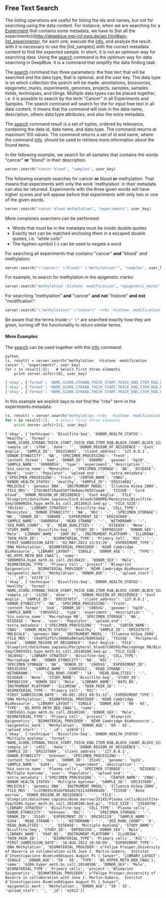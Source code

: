 ## Free Text Search

The listing operations are useful for listing the ids and names, but not for searching using the data content.
For instance, when we are searching for a [Experiment](../02-data-types/02-01-experiments.md) that contains some metadata, we have to [list all the experiments]((http://deepblue.mpi-inf.mpg.de/api.html#api-list_experiments), for each one, execute the [info](http://deepblue.mpi-inf.mpg.de/api.html#api-info), and analyze the result.
with it is necessary to use the [list_samples] with the correct metadata content to find the expected sample.
In short, it is not an optimum way for searching data.
Using the [search](http://deepblue.mpi-inf.mpg.de/api.html#api-search) command is the optimum way for data searching in DeepBlue.
It is a command that simplify the data finding task.

The [search](http://deepblue.mpi-inf.mpg.de/api.html#api-search) command has three parameters: the free text that will be searched and the data type, that is optional, and the user key. The data type is on which collection the search will be made: annotations, biosources, epigenetic_marks, experiments, genomes, projects, samples, samples fields, techniques, and tilings. Multiple data types can be placed together, i.e. it is possible to search by the term "Cancer" in all Experiments and Samples.
The search command will search for the for input free text in all data content. It means that the command will look in the data name, description, others data type attributes, and also the extra metadata.

The [search](http://deepblue.mpi-inf.mpg.de/api.html#api-search) command result is a set of tuples, ordered by relevance, containing the data id, data name, and data type. The command returns at maximum 100 values. The command returns a set of id and name, where the command [info](http://deepblue.mpi-inf.mpg.de/api.html#api-info). should be used to retrieve more information about the found items.

In the following example, we search for all samples that contains the words "cancer" **or** "blood" in their description.
```python
server.search("cancer blood", "samples", user_key)
```

The following example searches for cancer **or** blood **or** methylation. That means that experiments with only the work 'methylation' in their metadata can also be returned. Experiments with the three given words will have higher scores and will appear before that experiments with only two or one of the given words.
```python
server.search("cancer blood methylation", "experiments", user_key)
```

More complexes searchers can be performed:
 * Words that must be in the metadata must be inside double quotes
 * Exactly text can be matched enclosing them in a escaped double quotes, i.e. *"white cells"*
 * The hyphen symbol (*-*) can be used to negate a word


For searching all experiments that contains "cancer" **and** "blood" *and* methylation:
```python
server.search("\"cancer\" \"blood\" \"methylation\"", "samples", user_key)
```

For example, to search for methylation in the epigenetic marks:
```python
server.search("methylation -histone -modification", "epigenetic_marks", user_key)
```

For searching "methylation" **and** "cancer" **and** **not** "histone" **and** **not** "modification":
```python
server.search("\"methylation\" \"cancer\" -rrbs -histone -modification ", "experiments", user_key)
```

Be aware that the terms inside  ```\" \"``` are searched exactly how they are given, turning off the functionality to return similar terms.


#### More Examples
The [search](http://deepblue.mpi-inf.mpg.de/api.html#api-search) can be used together with the [info](http://deepblue.mpi-inf.mpg.de/api.html#api-info) command:

```
python
(s, result) = server.search("methylation  -histone -modification cancer ", "experiments", user_key)
for r in result[:3]:   # Select first three elements
	print server.info(r[0], user_key)
```

```python
['okay', {'format': 'NAME,SCORE,STRAND,THICK_START,THICK_END,ITEM_RGB,BLOCK_COUNT,BLOCK_SIZES', 'sex': 'F', 'done': '', 'sample_id': 's334', 'karyotype': 'cancer', 'client_address': '127.0.0.1', 'technique': 'RRBS', 'content_format': 'bed', 'genome': 'hg19', 'type': 'experiment', 'description': 'neuroblastoma cell line, treatment: differentiated with retinoic acid, (Biedler, et al. Morphology and Growth, Tumorigenicity, and Cytogenetics of Human Neuroblastoma Cells in Continuous Culture. Cancer Research 33, 2643-2652, November 1973.)', 'bio_source_name': 'SK-N-SH_RA', 'user': 'Populator', 'upload_end': '', 'tier': '3', 'extra_metadata': {'dataVersion': 'ENCODE Jan 2011 Freeze', 'tableName': 'wgEncodeHaibMethylRrbsSknshraUwSitesRep2', 'subId': '2348', 'dccAccession': 'wgEncodeEH001370', 'dateSubmitted': '2010-09-22', 'obtainedBy': 'UW', 'size': '16M', 'grant': 'Myers', 'cell': 'SK-N-SH_RA', 'dataType': 'MethylRrbs', 'replicate': '2', 'treatment': 'None', 'dateUnrestricted': '2011-06-22', 'type': 'bed', 'composite': 'wgEncodeHaibMethylRrbs', 'labExpId': 'SL1628', 'lab': 'HudsonAlpha', 'geoSampleAccession': 'GSM683919', 'md5sum': '57dcc625654c5e8c32a68836f94ee712', 'project': 'wgEncode', 'epigenetic_mark': 'MethylRrbs', 'view': 'Sites'}, 'lineage': 'ectoderm', 'name': 'wgEncodeHaibMethylRrbsSknshraUwSitesRep2', 'project': 'ENCODE', 'epigenetic_mark': 'Methylation', 'upload_start': '', '_id': 'e57', 'organism': 'human'}]
['okay', {'format': 'NAME,SCORE,STRAND,THICK_START,THICK_END,ITEM_RGB,BLOCK_COUNT,BLOCK_SIZES', 'sex': 'F', 'done': '', 'sample_id': 's334', 'karyotype': 'cancer', 'client_address': '127.0.0.1', 'technique': 'RRBS', 'content_format': 'bed', 'genome': 'hg19', 'type': 'experiment', 'description': 'neuroblastoma cell line, treatment: differentiated with retinoic acid, (Biedler, et al. Morphology and Growth, Tumorigenicity, and Cytogenetics of Human Neuroblastoma Cells in Continuous Culture. Cancer Research 33, 2643-2652, November 1973.)', 'bio_source_name': 'SK-N-SH_RA', 'user': 'Populator', 'upload_end': '', 'tier': '3', 'extra_metadata': {'dataVersion': 'ENCODE Jan 2011 Freeze', 'tableName': 'wgEncodeHaibMethylRrbsSknshraUwSitesRep1', 'subId': '2348', 'dccAccession': 'wgEncodeEH001370', 'dateSubmitted': '2010-09-22', 'obtainedBy': 'UW', 'size': '16M', 'grant': 'Myers', 'cell': 'SK-N-SH_RA', 'dataType': 'MethylRrbs', 'replicate': '1', 'treatment': 'None', 'dateUnrestricted': '2011-06-22', 'type': 'bed', 'composite': 'wgEncodeHaibMethylRrbs', 'labExpId': 'SL863', 'lab': 'HudsonAlpha', 'geoSampleAccession': 'GSM683800', 'md5sum': '1f7cb546e11aef908e90084d8bd8aa51', 'project': 'wgEncode', 'epigenetic_mark': 'MethylRrbs', 'view': 'Sites'}, 'lineage': 'ectoderm', 'name': 'wgEncodeHaibMethylRrbsSknshraUwSitesRep1', 'project': 'ENCODE', 'epigenetic_mark': 'Methylation', 'upload_start': '', '_id': 'e47', 'organism': 'human'}]
['okay', {'format': 'NAME,SCORE,STRAND,THICK_START,THICK_END,ITEM_RGB,BLOCK_COUNT,BLOCK_SIZES', 'sex': 'M', 'done': '', 'sample_id': 's269', 'karyotype': 'cancer', 'client_address': '127.0.0.1', 'technique': 'RRBS', 'content_format': 'bed', 'genome': 'hg19', 'type': 'experiment', 'description': 'prostate adenocarcinoma, "LNCaP clone FGC was isolated in 1977 by J.S. Horoszewicz, et al., from a needle aspiration biopsy of the left supraclavicular lymph node of a 50-year-old caucasian male (blood type B+) with confirmed diagnosis of metastatic prostate carcinoma." - ATCC. (Horoszewicz et al. LNCaP Model of Human Prostatic Carcinoma. Cancer Research 43, 1809-1818, April 1983.)', 'bio_source_name': 'LNCaP', 'user': 'Populator', 'upload_end': '', 'tier': '3', 'extra_metadata': {'dataVersion': 'ENCODE Jan 2011 Freeze', 'tableName': 'wgEncodeHaibMethylRrbsLncapDukeSitesRep1', 'subId': '3159', 'dccAccession': 'wgEncodeEH001406', 'dateSubmitted': '2011-01-06', 'obtainedBy': 'Duke', 'size': '14M', 'grant': 'Myers', 'cell': 'LNCaP', 'dataType': 'MethylRrbs', 'replicate': '1', 'treatment': 'None', 'dateUnrestricted': '2011-10-06', 'type': 'bed', 'composite': 'wgEncodeHaibMethylRrbs', 'labExpId': 'SL787', 'lab': 'HudsonAlpha', 'geoSampleAccession': 'GSM683862', 'md5sum': '9e713c244a69462ff2bd50b88ce0ff19', 'project': 'wgEncode', 'epigenetic_mark': 'MethylRrbs', 'view': 'Sites'}, 'lineage': 'endoderm', 'name': 'wgEncodeHaibMethylRrbsLncapDukeSitesRep1', 'project': 'ENCODE', 'epigenetic_mark': 'Methylation', 'upload_start': '', '_id': 'e38', 'organism': 'human'}]
```

In this example we explicit says to not find the "rrbs" term in the experiments metadata:
```python
(s, result) = server.search("methylation -rrbs  -histone -modification cancer ", "experiments", user_key)
for r in result[:3]:   # Select first three elements
	print server.info(r[0], user_key)
```

```
['okay', {'technique': 'Bisulfite-Seq', 'DONOR_HEALTH_STATUS': 'Healthy', 'format': 'NAME,SCORE,STRAND,THICK_START,THICK_END,ITEM_RGB,BLOCK_COUNT,BLOCK_SIZES', 'sample_id': 's784', 'done': '', 'DONOR_REGION_OF_RESIDENCE': 'East Anglia', 'SAMPLE_ID': 'ERS214682', 'client_address': '127.0.0.1', 'DONOR_ETHNICITY': 'NA', 'SPECIMEN_PROCESSING': 'fresh', 'content_format': 'bed', 'DONOR_ID': 'S000RD', 'genome': 'hg19', 'SAMPLE_NAME': 'S000RD54', 'type': 'experiment', 'description': '', 'bio_source_name': 'Monocytes', 'SPECIMEN_STORAGE': 'NA', 'DISEASE': 'None', 'user': 'Populator', 'upload_end': '', 'extra_metadata': {'SPECIMEN_PROCESSING': 'fresh', 'CENTER_NAME': 'CNAG', 'DONOR_HEALTH_STATUS': 'Healthy', 'SAMPLE_ID': 'ERS214682', 'MOLECULE': 'genomic DNA', 'INSTRUMENT_MODEL': 'Illumina HiSeq 2000', 'FILE_MD5': '27dc984729aad107f8ebeec56557aaa6', 'TISSUE': 'Cord blood', 'DONOR_REGION_OF_RESIDENCE': 'East Anglia', 'FILE': 'blueprint/data/homo_sapiens/Cord_blood/S000RD/Monocytes/Bisulfite-Seq/S000RD54.hypo_meth.bs_call.20130415.bed.gz', 'FILE_SIZE': '7013143', 'LIBRARY_STRATEGY': 'Bisulfite-Seq', 'CELL_TYPE': 'Monocytes', 'DONOR_ETHNICITY': 'NA', 'NSC': '-', 'SPECIMEN_STORAGE': 'NA', 'DONOR_ID': 'S000RD', 'EXPERIMENT_ID': 'ERX242609', 'SAMPLE_NAME': 'S000RD54', 'READ_STRAND': '-', 'WITHDRAWN': '-', 'SEQ_RUNS_COUNT': '8', 'READ_QUALITIES': '-', 'DISEASE': 'None', 'STUDY_NAME': 'Bisulfite-Seq', 'STUDY_ID': 'ERP002159', 'DONOR_SEX': 'Male', 'LIBRARY_NAME': '108F_BS', 'INSTRUMENT_PLATFORM': 'ILLUMINA', 'TWIN_PAIR_ID': '-', 'BIOMATERIAL_TYPE': 'Primary Cell', 'RSC': '-', 'FIRST_SUBMISSION_DATE': '02-MAY-2013 13:53:39', 'EXPERIMENT_TYPE': 'DNA Methylation', 'BIOMATERIAL_PROVIDER': 'NIHR Cambridge BioResource', 'LIBRARY_LAYOUT': 'SINGLE', 'DONOR_AGE': '-', 'TYPE': 'BS_HYPO_METH_BED_CNAG'}, 'name': 'S000RD54.hypo_meth.bs_call.20130415', 'DONOR_SEX': 'Male', 'BIOMATERIAL_TYPE': 'Primary Cell', 'project': 'Blueprint Epigenetics', 'BIOMATERIAL_PROVIDER': 'NIHR Cambridge BioResource', 'epigenetic_mark': 'Methylation', 'DONOR_AGE': '-', 'upload_start': '', '_id': 'e2119'}]
['okay', {'technique': 'Bisulfite-Seq', 'DONOR_HEALTH_STATUS': 'Healthy', 'format': 'NAME,SCORE,STRAND,THICK_START,THICK_END,ITEM_RGB,BLOCK_COUNT,BLOCK_SIZES', 'sample_id': 's1250', 'done': '', 'DONOR_REGION_OF_RESIDENCE': 'East Anglia', 'SAMPLE_ID': 'ERS337073', 'client_address': '127.0.0.1', 'DONOR_ETHNICITY': 'NA', 'SPECIMEN_PROCESSING': 'fresh', 'content_format': 'bed', 'DONOR_ID': 'C005VG', 'genome': 'hg19', 'SAMPLE_NAME': 'C005VG51', 'type': 'experiment', 'description': '', 'bio_source_name': 'Macrophage M0', 'SPECIMEN_STORAGE': 'NA', 'DISEASE': 'None', 'user': 'Populator', 'upload_end': '', 'extra_metadata': {'SPECIMEN_PROCESSING': 'fresh', 'CENTER_NAME': 'CNAG', 'DONOR_HEALTH_STATUS': 'Healthy', 'SAMPLE_ID': 'ERS337073', 'MOLECULE': 'genomic DNA', 'INSTRUMENT_MODEL': 'Illumina HiSeq 2000', 'FILE_MD5': 'c9a9f52f57c39806a06fad17b0959a92', 'TISSUE': 'Peripheral blood', 'DONOR_REGION_OF_RESIDENCE': 'East Anglia', 'FILE': 'blueprint/data/homo_sapiens/Peripheral_blood/C005VG/Macrophage_M0/Bisulfite-Seq/C005VG51.hypo_meth.bs_call.20140106.bed.gz', 'FILE_SIZE': '3628942', 'LIBRARY_STRATEGY': 'Bisulfite-Seq', 'CELL_TYPE': 'Macrophage M0', 'DONOR_ETHNICITY': 'NA', 'NSC': '-', 'SPECIMEN_STORAGE': 'NA', 'DONOR_ID': 'C005VG', 'EXPERIMENT_ID': 'ERX353591', 'SAMPLE_NAME': 'C005VG51', 'READ_STRAND': '-', 'WITHDRAWN': '-', 'SEQ_RUNS_COUNT': '14', 'READ_QUALITIES': '-', 'DISEASE': 'None', 'STUDY_NAME': 'Bisulfite-Seq', 'STUDY_ID': 'ERP002159', 'DONOR_SEX': 'Male', 'LIBRARY_NAME': '847G_BS', 'INSTRUMENT_PLATFORM': 'ILLUMINA', 'TWIN_PAIR_ID': '-', 'BIOMATERIAL_TYPE': 'Primary Cell', 'RSC': '-', 'FIRST_SUBMISSION_DATE': '09-DEC-2013 09:51:12', 'EXPERIMENT_TYPE': 'DNA Methylation', 'BIOMATERIAL_PROVIDER': 'NIHR Cambridge BioResource', 'LIBRARY_LAYOUT': 'SINGLE', 'DONOR_AGE': '60 - 65', 'TYPE': 'BS_HYPO_METH_BED_CNAG'}, 'name': 'C005VG51.hypo_meth.bs_call.20140106', 'DONOR_SEX': 'Male', 'BIOMATERIAL_TYPE': 'Primary Cell', 'project': 'Blueprint Epigenetics', 'BIOMATERIAL_PROVIDER': 'NIHR Cambridge BioResource', 'epigenetic_mark': 'Methylation', 'DONOR_AGE': '60 - 65', 'upload_start': '', '_id': 'e2010'}]
['okay', {'technique': 'Bisulfite-Seq', 'DONOR_HEALTH_STATUS': 'Multiple myeloma', 'format': 'NAME,SCORE,STRAND,THICK_START,THICK_END,ITEM_RGB,BLOCK_COUNT,BLOCK_SIZES', 'sample_id': 's451', 'done': '', 'DONOR_REGION_OF_RESIDENCE': '-', 'SAMPLE_ID': 'ERS337609', 'client_address': '127.0.0.1', 'DONOR_ETHNICITY': 'Unknown', 'SPECIMEN_PROCESSING': '-', 'content_format': 'bed', 'DONOR_ID': '25145', 'genome': 'hg19', 'SAMPLE_NAME': 'G204', 'type': 'experiment', 'description': '', 'bio_source_name': 'Plasma cells', 'SPECIMEN_STORAGE': '-', 'DISEASE': 'Multiple myeloma', 'user': 'Populator', 'upload_end': '', 'extra_metadata': {'SPECIMEN_PROCESSING': '-', 'CENTER_NAME': 'CNAG', 'DONOR_HEALTH_STATUS': 'Multiple myeloma', 'SAMPLE_ID': 'ERS337609', 'MOLECULE': 'genomic DNA', 'INSTRUMENT_MODEL': 'Illumina HiSeq 2000', 'FILE_MD5': 'cc378693c91def0da81fd113d4698a0b', 'TISSUE': 'Bone marrow', 'DONOR_REGION_OF_RESIDENCE': '-', 'FILE': 'blueprint/data/homo_sapiens/Bone_marrow/25145/Plasma_cells/Bisulfite-Seq/G204.hyper_meth.bs_call.20140106.bed.gz', 'FILE_SIZE': '23548796', 'LIBRARY_STRATEGY': 'Bisulfite-Seq', 'CELL_TYPE': 'Plasma cells', 'DONOR_ETHNICITY': 'Unknown', 'NSC': '-', 'SPECIMEN_STORAGE': '-', 'DONOR_ID': '25145', 'EXPERIMENT_ID': 'ERX301129', 'SAMPLE_NAME': 'G204', 'READ_STRAND': '-', 'WITHDRAWN': '-', 'SEQ_RUNS_COUNT': '8', 'READ_QUALITIES': '-', 'DISEASE': 'Multiple myeloma', 'STUDY_NAME': 'Bisulfite-Seq', 'STUDY_ID': 'ERP002159', 'DONOR_SEX': 'Male', 'LIBRARY_NAME': '594F_BS', 'INSTRUMENT_PLATFORM': 'ILLUMINA', 'TWIN_PAIR_ID': '-', 'BIOMATERIAL_TYPE': 'Primary cells', 'RSC': '-', 'FIRST_SUBMISSION_DATE': '16-AUG-2013 10:50:09', 'EXPERIMENT_TYPE': 'DNA Methylation', 'BIOMATERIAL_PROVIDER': u"Felipe Prosper,University of Navarra in collaboration with Jose I. Martin-Subero,  Institut d'Investigacions Biom\xe8diques August Pi i Sunyer", 'LIBRARY_LAYOUT': 'SINGLE', 'DONOR_AGE': '50 - 55', 'TYPE': 'BS_HYPER_METH_BED_CNAG'}, 'name': 'G204.hyper_meth.bs_call.20140106', 'DONOR_SEX': 'Male', 'BIOMATERIAL_TYPE': 'Primary cells', 'project': 'Blueprint Epigenetics', 'BIOMATERIAL_PROVIDER': u"Felipe Prosper,University of Navarra in collaboration with Jose I. Martin-Subero,  Institut d'Investigacions Biom\xe8diques August Pi i Sunyer", 'epigenetic_mark': 'Methylation', 'DONOR_AGE': '50 - 55', 'upload_start': '', '_id': 'e2012'}]
```